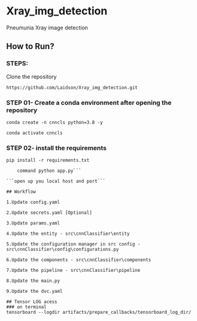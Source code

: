# Xray_img_detection
Pneumunia Xray image detection

## How to Run?
### STEPS:

Clone the repository

``` https://github.com/Laidson/Xray_img_detection.git ```

### STEP 01- Create a conda environment after opening the repository

``` conda create -n cnncls python=3.8 -y ```

``` conda activate cnncls ```

### STEP 02- install the requirements 

``` pip install -r requirements.txt ```

``` # Finally run the following 
    command python app.py```

```open up you local host and port```

## Workflow

1.Update config.yaml

2.Update secrets.yaml [Optional]

3.Update params.yaml

4.Update the entity - src\cnnClassifier\entity

5.Update the configuration manager in src config - src\cnnClassifier\config\configurations.py

6.Update the components - src\cnnClassifier\components

7.Update the pipeline - src\cnnClassifier\pipeline

8.Update the main.py

9.Update the dvc.yaml

## Tensor LOG acess
### on terminal
tensorboard --logdir artifacts/prepare_callbacks/tensorboard_log_dir/
